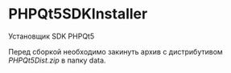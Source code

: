 # PHPQt5SDKInstaller
Установщик SDK PHPQt5

Перед сборкой необходимо закинуть архив с дистрибутивом *PHPQt5Dist.zip* в папку data.
